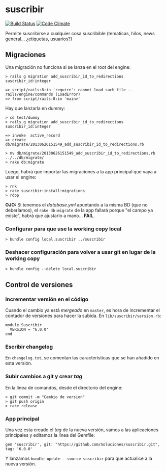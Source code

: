 suscribir
=========

[![Build Status](https://travis-ci.org/Soluciones/suscribir.svg)](https://travis-ci.org/Soluciones/suscribir)
[![Code Climate](https://codeclimate.com/github/Soluciones/suscribir.png)](https://codeclimate.com/github/Soluciones/suscribir)

Permite suscribirse a cualquier cosa suscribible (tematicas, hilos, news general... ¿etiquetas, usuarios?)

## Migraciones

Una migración no funciona si se lanza en el root del engine:

    > rails g migration add_suscribir_id_to_redirections suscribir_id:integer

    => script/rails:8:in 'require': cannot load such file -- rails/engine/commands (LoadError)
    => from script/rails:8:in 'main>'

Hay que lanzarla en dummy:

    > cd test/dummy
    > rails g migration add_suscribir_id_to_redirections suscribir_id:integer

    => invoke  active_record
    => create    db/migrate/20130626151549_add_suscribir_id_to_redirections.rb

    > mv db/migrate/20130626151549_add_suscribir_id_to_redirections.rb ../../db/migrate/
    > rake db:migrate


Luego, habrá que importar las migraciones a la app principal que vaya a usar el engine:

    > rnk
    > rake suscribir:install:migrations
    > rdbp


**OJO:** Si tenemos el *database.yml* apuntando a la misma BD (que no deberíamos), el `rake db:migrate` de la app fallará porque "el campo ya existe", habrá que ajustarlo a mano... **FAIL**.


### Configurar para que use la working copy local

    > bundle config local.suscribir ../suscribir

### Deshacer configuración para volver a usar git en lugar de la working copy

    > bundle config --delete local.suscribir

## Control de versiones

### Incrementar versión en el código

Cuando el cambio ya está _mergeado_ en `master`, es hora de incrementar el contador de versiones para hacer la subida. En `lib/suscribir/version.rb`:

    module Suscribir
      VERSION = "6.0.0"
    end

### Escribir changelog

En `changelog.txt`, se comentan las características que se han añadido en esta versión.

###  Subir cambios a git y crear _tag_

En la línea de comandos, desde el directorio del engine:

    > git commit -m "Cambio de version"
    > git push origin
    > rake release

### App principal

Una vez esta creado el _tag_ de la nueva versión, vamos a las aplicaciones principales y editamos la línea del Gemfile:

    gem 'suscribir', git: "https://github.com/Soluciones/suscribir.git", tag: '6.0.0'


Y lanzamos `bundle update --source suscribir` para que actualice a la nueva versión.
